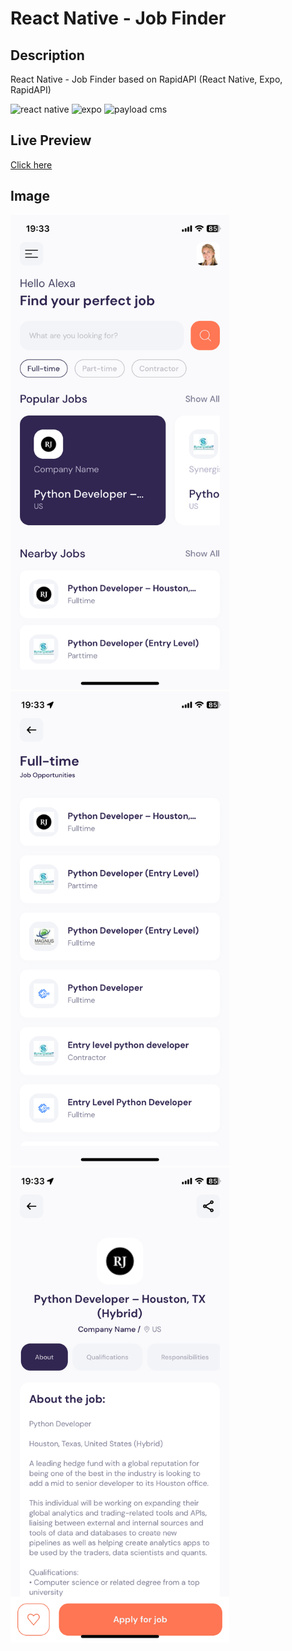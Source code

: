 # React Native - Job Finder

## Description
React Native - Job Finder based on RapidAPI (React Native, Expo, RapidAPI)

<p>
<img src="https://img.shields.io/badge/react_native-%2320232a.svg?style=for-the-badge&logo=react&logoColor=%2361DAFB" alt="react native">
<img src="https://img.shields.io/badge/expo-1C1E24?style=for-the-badge&logo=expo&logoColor=#D04A37" alt="expo">
<img src="https://img.shields.io/badge/-rapidapi-black?style=for-the-badge&logo=rapid&logoColor=blue" alt="payload cms">
</p>

## Live Preview
[Click here](https://expo.dev/accounts/agmkowalczyk/projects/react-native-jobs/builds/7c19d215-a361-4f5c-8cb5-8c1bbc6b7e5e)



## Image

<img src="https://github.com/agmkowalczyk/react-native-jobs/blob/main/screenshots/react-native-jobs-1.png" alt="preview" title="React Native - Job Finder" style="width: 350px">

<img src="https://github.com/agmkowalczyk/react-native-jobs/blob/main/screenshots/react-native-jobs-2.png" alt="preview" title="React Native - Job Finder" style="width: 350px">

<img src="https://github.com/agmkowalczyk/react-native-jobs/blob/main/screenshots/react-native-jobs-3.png" alt="preview" title="React Native - Job Finder" style="width: 350px">


